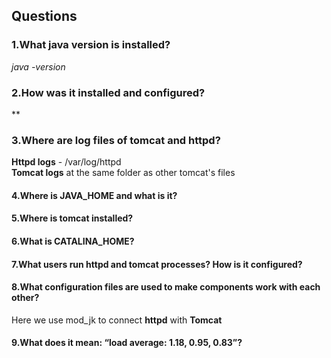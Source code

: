 



## Questions


### 1.What java version is installed?

*java -version*

### 2.How was it installed and configured?
**

### 3.Where are log files of tomcat and httpd?
**Httpd logs** - /var/log/httpd  
**Tomcat logs** at the same folder as other tomcat's files

#### 4.Where is JAVA_HOME and what is it?
#### 5.Where is tomcat installed?
#### 6.What is CATALINA_HOME?
#### 7.What users run httpd and tomcat processes? How is it configured?
#### 8.What configuration files are used to make components work with each other?
Here we use mod_jk to connect **httpd** with **Tomcat** 
#### 9.What does it mean: “load average: 1.18, 0.95, 0.83”?
